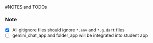 #NOTES and TODOs

### Note
- [x] All gitignore files should ignore `*.env` and `*.g.dart` files
- [ ] gemini_chat_app and folder_app will be integrated into student app